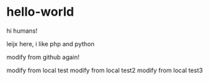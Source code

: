 # hello-world

hi humans!

leijx here, i like php and python

modify from github again!

modify from local test
modify from local test2
modify from local test3